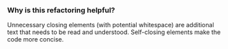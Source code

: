 ### Why is this refactoring helpful?
Unnecessary closing elements (with potential whitespace) are additional text that needs to be read and understood. Self-closing elements make the code more concise.